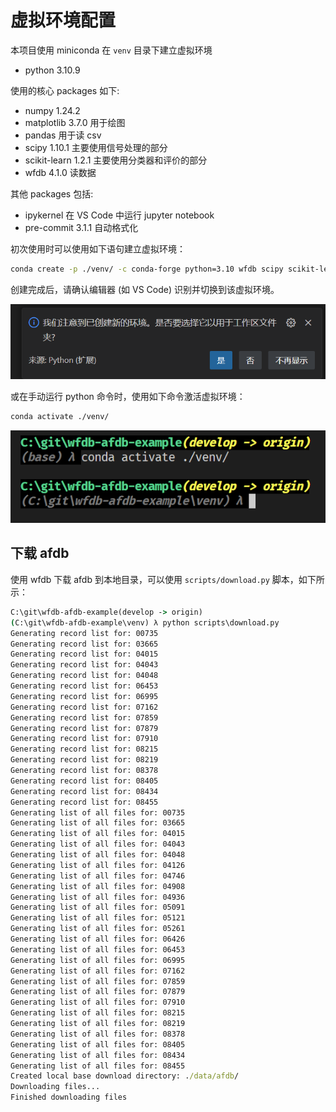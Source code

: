 # 虚拟环境配置

本项目使用 miniconda 在 `venv` 目录下建立虚拟环境

- python 3.10.9

使用的核心 packages 如下:

- numpy 1.24.2
- matplotlib 3.7.0 用于绘图
- pandas 用于读 csv
- scipy 1.10.1 主要使用信号处理的部分
- scikit-learn 1.2.1 主要使用分类器和评价的部分
- wfdb 4.1.0 读数据

其他 packages 包括:

- ipykernel 在 VS Code 中运行 jupyter notebook
- pre-commit 3.1.1 自动格式化

初次使用时可以使用如下语句建立虚拟环境：

```bash
conda create -p ./venv/ -c conda-forge python=3.10 wfdb scipy scikit-learn matplotlib
```

创建完成后，请确认编辑器 (如 VS Code) 识别并切换到该虚拟环境。

![](./venv_vscode.png)

或在手动运行 python 命令时，使用如下命令激活虚拟环境：

```bash
conda activate ./venv/
```

![](./venv_cmd.png)

## 下载 afdb

使用 wfdb 下载 afdb 到本地目录，可以使用 `scripts/download.py` 脚本，如下所示：

```cmd
C:\git\wfdb-afdb-example(develop -> origin)
(C:\git\wfdb-afdb-example\venv) λ python scripts\download.py
Generating record list for: 00735
Generating record list for: 03665
Generating record list for: 04015
Generating record list for: 04043
Generating record list for: 04048
Generating record list for: 06453
Generating record list for: 06995
Generating record list for: 07162
Generating record list for: 07859
Generating record list for: 07879
Generating record list for: 07910
Generating record list for: 08215
Generating record list for: 08219
Generating record list for: 08378
Generating record list for: 08405
Generating record list for: 08434
Generating record list for: 08455
Generating list of all files for: 00735
Generating list of all files for: 03665
Generating list of all files for: 04015
Generating list of all files for: 04043
Generating list of all files for: 04048
Generating list of all files for: 04126
Generating list of all files for: 04746
Generating list of all files for: 04908
Generating list of all files for: 04936
Generating list of all files for: 05091
Generating list of all files for: 05121
Generating list of all files for: 05261
Generating list of all files for: 06426
Generating list of all files for: 06453
Generating list of all files for: 06995
Generating list of all files for: 07162
Generating list of all files for: 07859
Generating list of all files for: 07879
Generating list of all files for: 07910
Generating list of all files for: 08215
Generating list of all files for: 08219
Generating list of all files for: 08378
Generating list of all files for: 08405
Generating list of all files for: 08434
Generating list of all files for: 08455
Created local base download directory: ./data/afdb/
Downloading files...
Finished downloading files
```
